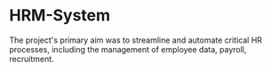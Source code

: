 # HRM-System
The project's primary aim was to streamline and automate critical HR processes, including the management of employee data, payroll, recruitment.
